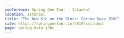 ```yaml
---
conference: Spring One Tour - Istanbul
location: Istanbul
title: "The New Kid on the Block: Spring Data JDBC"
site: https://springonetour.io/2019/istanbul
page: spring-data-jdbc
---
```

